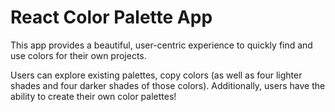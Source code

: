 <!-- TITLE/ -->
<h1>React Color Palette App</h1>
<!-- /TITLE -->

<!-- DESCRIPTION/ -->
This app provides a beautiful, user-centric experience to quickly find and use colors for their own projects.

Users can explore existing palettes, copy colors (as well as four lighter shades and four darker shades of those colors). Additionally, users have the ability to create their own color palettes!
<!-- /DESCRIPTION -->